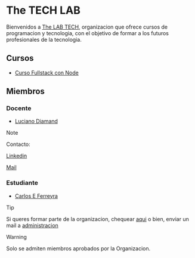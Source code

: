 # The TECH LAB

Bienvenidos a [The LAB TECH](https://www.thelabi.com/), organizacion que ofrece cursos de programacion y tecnologia, con el objetivo de formar a los futuros profesionales de la tecnologia.

## Cursos

- [Curso Fullstack con Node](https://www.linkedin.com/posts/thelabtech_innovation-culture-itindustry-activity-7246274291414036480-HpGe?utm_source=share&utm_medium=member_desktop)

## Miembros
### Docente

* [Luciano Diamand](https://github.com/lucianodiamand) 
 > [!NOTE] 
 > Contacto:
 >
 > [Linkedin](https://www.linkedin.com/in/lucianodiamand/)
 >
 > [Mail](mailto:luciano.diamand@thelabtech.com.ar)

### Estudiante

* [Carlos E Ferreyra](https://github.com/carlosferreyra)

 > [!TIP] 
 > Si queres formar parte de la organizacion, chequear [aqui](https://docs.github.com/es/account-and-profile/setting-up-and-managing-your-personal-account-on-github/managing-your-membership-in-organizations/about-organization-membership)
 > o bien, enviar un mail a [administracion](mailto:administracion@thelabtech.com.ar)

 >[!WARNING] 
 > Solo se admiten miembros aprobados por la Organizacion.




<!--

**Here are some ideas to get you started:**

🙋‍♀️ A short introduction - what is your organization all about?
🌈 Contribution guidelines - how can the community get involved?
👩‍💻 Useful resources - where can the community find your docs? Is there anything else the community should know?
🍿 Fun facts - what does your team eat for breakfast?
🧙 Remember, you can do mighty things with the power of [Markdown](https://docs.github.com/github/writing-on-github/getting-started-with-writing-and-formatting-on-github/basic-writing-and-formatting-syntax)
-->

